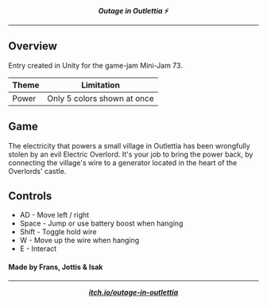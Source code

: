<p align="center">
    <br><b><i>Outage in Outlettia</i> ⚡ </b><br>
</p>

---

## Overview

Entry created in Unity for the game-jam  Mini-Jam 73.

| Theme | Limitation |
| -     | -          |
| Power | Only 5 colors shown at once   |


## Game
The electricity that powers a small village in Outlettia has been wrongfully stolen by an evil Electric Overlord. It's your job to  bring the power back, by connecting the village's wire to a generator located in the heart of the Overlords' castle.

## Controls
* AD - Move left / right
* Space - Jump or use battery boost when hanging
* Shift - Toggle hold wire
* W - Move up the wire when hanging
* E - Interact

#### Made by Frans, Jottis & Isak
---

<p align="center">
    <b><i><a href="https://pyrbin.itch.io/outage-in-outlettia">itch.io/outage-in-outlettia</a></b></i>
</p>
